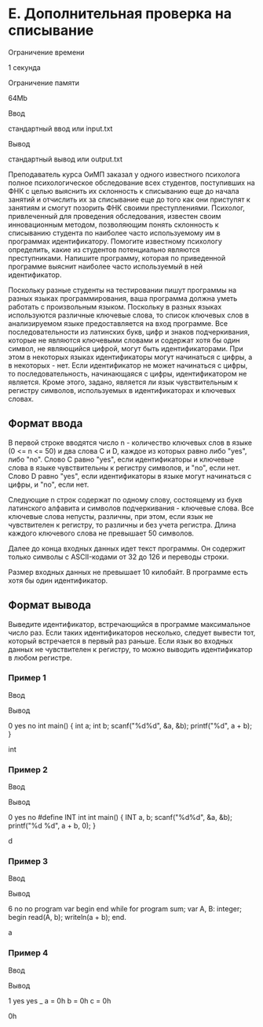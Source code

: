E. Дополнительная проверка на списывание
========================================

Ограничение времени

1 секунда

Ограничение памяти

64Mb

Ввод

стандартный ввод или input.txt

Вывод

стандартный вывод или output.txt

Преподаватель курса ОиМП заказал у одного известного психолога полное психологическое обследование всех студентов, поступивших на ФНК с целью выяснить их склонность к списыванию еще до начала занятий и отчислить их за списывание еще до того как они приступят к занятиям и смогут позорить ФНК своими преступлениями. Психолог, привлеченный для проведения обследования, известен своим инновационным методом, позволяющим понять склонность к списыванию студента по наиболее часто используемому им в программах идентификатору. Помогите известному психологу определить, какие из студентов потенциально являются преступниками. Напишите программу, которая по приведенной программе выяснит наиболее часто используемый в ней идентификатор.

Поскольку разные студенты на тестировании пишут программы на разных языках программирования, ваша программа должна уметь работать с произвольным языком. Поскольку в разных языках используются различные ключевые слова, то список ключевых слов в анализируемом языке предоставляется на вход программе. Все последовательности из латинских букв, цифр и знаков подчеркивания, которые не являются ключевыми словами и содержат хотя бы один символ, не являющийся цифрой, могут быть идентификаторами. При этом в некоторых языках идентификаторы могут начинаться с цифры, а в некоторых - нет. Если идентификатор не может начинаться с цифры, то последовательность, начинающаяся с цифры, идентификатором не является. Кроме этого, задано, является ли язык чувствительным к регистру символов, используемых в идентификаторах и ключевых словах.

Формат ввода
------------

В первой строке вводятся число n - количество ключевых слов в языке (0 <= n <= 50) и два слова C и D, каждое из которых равно либо "yes", либо "no". Слово C равно "yes", если идентификаторы и ключевые слова в языке чувствительны к регистру символов, и "no", если нет. Слово D равно "yes", если идентификаторы в языке могут начинаться с цифры, и "no", если нет.

Следующие n строк содержат по одному слову, состоящему из букв латинского алфавита и символов подчеркивания - ключевые слова. Все ключевые слова непусты, различны, при этом, если язык не чувствителен к регистру, то различны и без учета регистра. Длина каждого ключевого слова не превышает 50 символов.

Далее до конца входных данных идет текст программы. Он содержит только символы с ASCII-кодами от 32 до 126 и переводы строки.

Размер входных данных не превышает 10 килобайт. В программе есть хотя бы один идентификатор.

Формат вывода
-------------

Выведите идентификатор, встречающийся в программе максимальное число раз. Если таких идентификаторов несколько, следует вывести тот, который встречается в первый раз раньше. Если язык во входных данных не чувствителен к регистру, то можно выводить идентификатор в любом регистре.

### Пример 1

Ввод

Вывод

0 yes no
int main() {
  int a;
  int b;
  scanf("%d%d", &a, &b);
  printf("%d", a + b);
}

int

### Пример 2

Ввод

Вывод

0 yes no
#define INT int
int main() {
  INT a, b;
  scanf("%d%d", &a, &b);
  printf("%d %d", a + b, 0);
}

d

### Пример 3

Ввод

Вывод

6 no no
program
var
begin
end
while
for
program sum;
var
  A, B: integer;
begin
  read(A, b);
  writeln(a + b);
end.

a

### Пример 4

Ввод

Вывод

1 yes yes
\_
a = 0h
b = 0h
c = 0h

0h